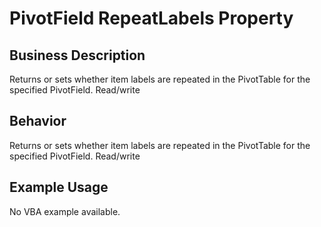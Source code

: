 # PivotField RepeatLabels Property

## Business Description
Returns or sets whether item labels are repeated in the PivotTable for the specified PivotField. Read/write

## Behavior
Returns or sets whether item labels are repeated in the PivotTable for the specified PivotField. Read/write

## Example Usage
No VBA example available.